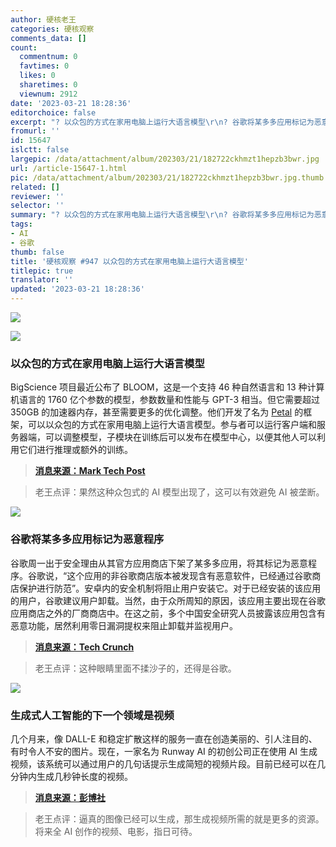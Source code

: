 ```yaml
---
author: 硬核老王
categories: 硬核观察
comments_data: []
count:
  commentnum: 0
  favtimes: 0
  likes: 0
  sharetimes: 0
  viewnum: 2912
date: '2023-03-21 18:28:36'
editorchoice: false
excerpt: "? 以众包的方式在家用电脑上运行大语言模型\r\n? 谷歌将某多多应用标记为恶意程序\r\n? 生成式人工智能的下一个领域是视频\r\n» \r\n»"
fromurl: ''
id: 15647
islctt: false
largepic: /data/attachment/album/202303/21/182722ckhmzt1hepzb3bwr.jpg
url: /article-15647-1.html
pic: /data/attachment/album/202303/21/182722ckhmzt1hepzb3bwr.jpg.thumb.jpg
related: []
reviewer: ''
selector: ''
summary: "? 以众包的方式在家用电脑上运行大语言模型\r\n? 谷歌将某多多应用标记为恶意程序\r\n? 生成式人工智能的下一个领域是视频\r\n» \r\n»"
tags:
- AI
- 谷歌
thumb: false
title: '硬核观察 #947 以众包的方式在家用电脑上运行大语言模型'
titlepic: true
translator: ''
updated: '2023-03-21 18:28:36'
---
```


![](/data/attachment/album/202303/21/182722ckhmzt1hepzb3bwr.jpg)


![](/data/attachment/album/202303/21/182735qn7xdzxghpjqq36n.jpg)


### 以众包的方式在家用电脑上运行大语言模型


BigScience 项目最近公布了 BLOOM，这是一个支持 46 种自然语言和 13 种计算机语言的 1760 亿个参数的模型，参数数量和性能与 GPT-3 相当。但它需要超过 350GB 的加速器内存，甚至需要更多的优化调整。他们开发了名为 [Petal](https://petals.ml/) 的框架，可以以众包的方式在家用电脑上运行大语言模型。参与者可以运行客户端和服务器端，可以调整模型，子模块在训练后可以发布在模型中心，以便其他人可以利用它们进行推理或额外的训练。



> 
> **[消息来源：Mark Tech Post](https://www.marktechpost.com/2023/03/15/meet-petals-an-open-source-artificial-intelligence-ai-system-that-can-run-100b-language-models-at-home-bit-torrent-style/)**
> 
> 
> 



> 
> 老王点评：果然这种众包式的 AI 模型出现了，这可以有效避免 AI 被垄断。
> 
> 
> 


![](/data/attachment/album/202303/21/182746jgaj9m6agxntzxbo.jpg)


### 谷歌将某多多应用标记为恶意程序


谷歌周一出于安全理由从其官方应用商店下架了某多多应用，将其标记为恶意程序。谷歌说，“这个应用的非谷歌商店版本被发现含有恶意软件，已经通过谷歌商店保护进行防范”。安卓内的安全机制将阻止用户安装它。对于已经安装的该应用的用户，谷歌建议用户卸载。当然，由于众所周知的原因，该应用主要出现在谷歌应用商店之外的厂商商店中。在这之前，多个中国安全研究人员披露该应用包含有恶意功能，居然利用零日漏洞提权来阻止卸载并监视用户。



> 
> **[消息来源：Tech Crunch](https://techcrunch.com/2023/03/20/google-flags-apps-made-by-popular-chinese-e-commerce-giant-as-malware/)**
> 
> 
> 



> 
> 老王点评：这种眼睛里面不揉沙子的，还得是谷歌。
> 
> 
> 


![](/data/attachment/album/202303/21/182758g1zk5fp67tfyztd5.jpg)


### 生成式人工智能的下一个领域是视频


几个月来，像 DALL-E 和稳定扩散这样的服务一直在创造美丽的、引人注目的、有时令人不安的图片。现在，一家名为 Runway AI 的初创公司正在使用 AI 生成视频，该系统可以通过用户的几句话提示生成简短的视频片段。目前已经可以在几分钟内生成几秒钟长度的视频。



> 
> **[消息来源：彭博社](https://www.bloomberg.com/news/articles/2023-03-20/generative-ai-s-next-frontier-is-video)**
> 
> 
> 



> 
> 老王点评：逼真的图像已经可以生成，那生成视频所需的就是更多的资源。将来全 AI 创作的视频、电影，指日可待。
> 
> 
>